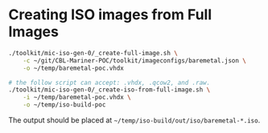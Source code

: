 # Creating ISO images from Full Images

```bash
./toolkit/mic-iso-gen-0/_create-full-image.sh \
    -c ~/git/CBL-Mariner-POC/toolkit/imageconfigs/baremetal.json \
    -o ~/temp/baremetal-poc.vhdx

# the follow script can accept: .vhdx, .qcow2, and .raw.
./toolkit/mic-iso-gen-0/_create-iso-from-full-image.sh \
    -i ~/temp/baremetal-poc.vhdx \
    -o ~/temp/iso-build-poc
```

The output should be placed at `~/temp/iso-build/out/iso/baremetal-*.iso`.

